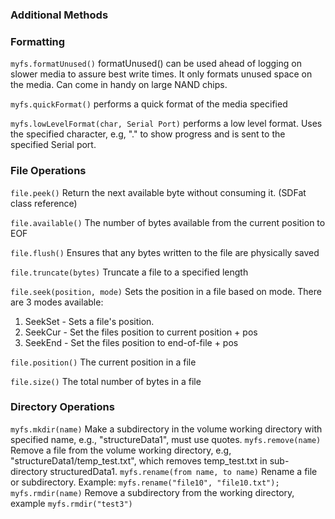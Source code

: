 ### Additional Methods

### Formatting

```myfs.formatUnused()``` formatUnused() can be used ahead of logging on slower media to assure best write times.  It only formats unused space on the media.  Can come in handy on large NAND chips.

```myfs.quickFormat()``` performs a quick format of the media specified

```myfs.lowLevelFormat(char, Serial Port)``` performs a low level format.  Uses the specified character, e.g, "." to show progress and is sent to the specified Serial port.

### File Operations

```file.peek()``` Return the next available byte without consuming it. (SDFat class reference)

```file.available()``` The number of bytes available from the current position to EOF 

```file.flush()``` Ensures that any bytes written to the file are physically saved

```file.truncate(bytes)``` Truncate a file to a specified length

```file.seek(position, mode)``` Sets the position in a file based on mode. There are 3 modes available:

1. SeekSet - Sets a file's position.
2. SeekCur - Set the files position to current position + pos
3. SeekEnd - Set the files position to end-of-file + pos

```file.position()``` The current position in a file

```file.size()``` The total number of bytes in a file 

### Directory Operations

```myfs.mkdir(name)``` Make a subdirectory in the volume working directory with specified name, e.g., "structureData1", must use quotes.
```myfs.remove(name)``` Remove a file from the volume working directory, e.g, "structureData1/temp_test.txt", which removes temp_test.txt in sub-directory structuredData1.
```myfs.rename(from name, to name)```  Rename a file or subdirectory. Example: ```myfs.rename("file10", "file10.txt");```
```myfs.rmdir(name)```   Remove a subdirectory from the working directory, example ```myfs.rmdir("test3")```


